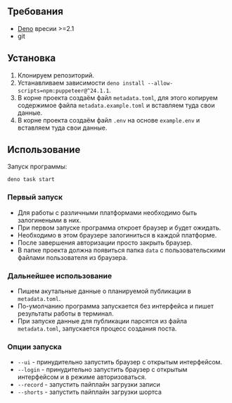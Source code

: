 ## Требования

- [Deno](https://docs.deno.com/runtime/getting_started/installation/) вресии >=2.1
- git

## Установка

1. Клонируем репозиторий.
2. Устанавливаем зависимости `deno install --allow-scripts=npm:puppeteer@^24.1.1`.
3. В корне проекта создаём файл `metadata.toml`, для этого копируем содержимое файла `metadata.example.toml` и вставляем туда свои данные.
4. В корне проекта создаём файл `.env` на основе `example.env` и вставляем туда свои данные.

## Использование

Запуск программы:

```shell
deno task start
```

### Первый запуск

- Для работы с различными платформами необходимо быть залогинеными в них.
- При первом запуске программа откроет браузер и будет ожидать.
- Необходимо в этом браузере залогиниться в каждой платформе.
- После завершения авторизации просто закрыть браузер.
- В папке проекта должна появиться папка `data` с пользовательскими файлами пользователя из браузера.

### Дальнейшее использование

- Пишем акутальные данные о планируемой публикации в `metadata.toml`.
- По-умолчанию программа запускается без интерфейса и пишет результаты работы в терминал.
- При запуске данные для публикации парсятся из файла `metadata.toml`, запускается процесс создания поста.

### Опции запуска

- `--ui` - принудительно запустить браузер с открытым интерфейсом.
- `--login` - принудительно запустить браузер с открытым интерфейсом и в режиме авторизоваться.
- `--record` - запустить пайплайн загрузки записи
- `--shorts` - запустить пайплайн загрузки шортса
